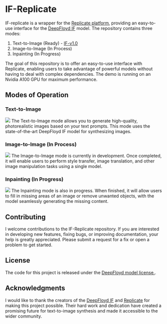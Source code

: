 # IF-Replicate

IF-replicate is a wrapper for the [Replicate platform](https://replicate.com/), providing an easy-to-use interface for the [DeepFloyd IF](https://github.com/deep-floyd/IF) model. The repository contains three modes:

1. Text-to-Image (Ready) - [IF-v1.0](https://replicate.com/0x7o/if-v1.0)
2. Image-to-Image (In Process)
3. Inpainting (In Progress)

The goal of this repository is to offer an easy-to-use interface with Replicate, enabling users to take advantage of powerful models without having to deal with complex dependencies. The demo is running on an Nvidia A100 GPU for maximum performance.

## Modes of Operation

### Text-to-Image

![](https://res.cloudinary.com/dstoqk2ei/image/upload/v1683026527/out-0_towwtr.png)
The Text-to-Image mode allows you to generate high-quality, photorealistic images based on your text prompts. This mode uses the state-of-the-art DeepFloyd IF model for synthesizing images.

### Image-to-Image (In Process)

![](https://res.cloudinary.com/dstoqk2ei/image/upload/v1683026372/IF-replicate/vasyohn92yzwbtzibsnr.jpg)
The Image-to-Image mode is currently in development. Once completed, it will enable users to perform style transfer, image translation, and other image manipulation tasks using a single model.

### Inpainting (In Progress)

![](https://res.cloudinary.com/dstoqk2ei/image/upload/v1683026479/deep_floyd_if_inpainting_ezrndk.gif)
The Inpainting mode is also in progress. When finished, it will allow users to fill in missing areas of an image or remove unwanted objects, with the model seamlessly generating the missing content.

## Contributing

I welcome contributions to the IF-Replicate repository. If you are interested in developing new features, fixing bugs, or improving documentation, your help is greatly appreciated. Please submit a request for a fix or open a problem to get started.

## License

The code for this project is released under the [DeepFloyd model license.](LICENSE).

## Acknowledgments

I would like to thank the creators of the [DeepFloyd IF](https://github.com/deep-floyd/IF) and [Replicate](https://replicate.com/) for making this project possible. Their hard work and dedication have created a promising future for text-to-image synthesis and made it accessible to the wider community.
